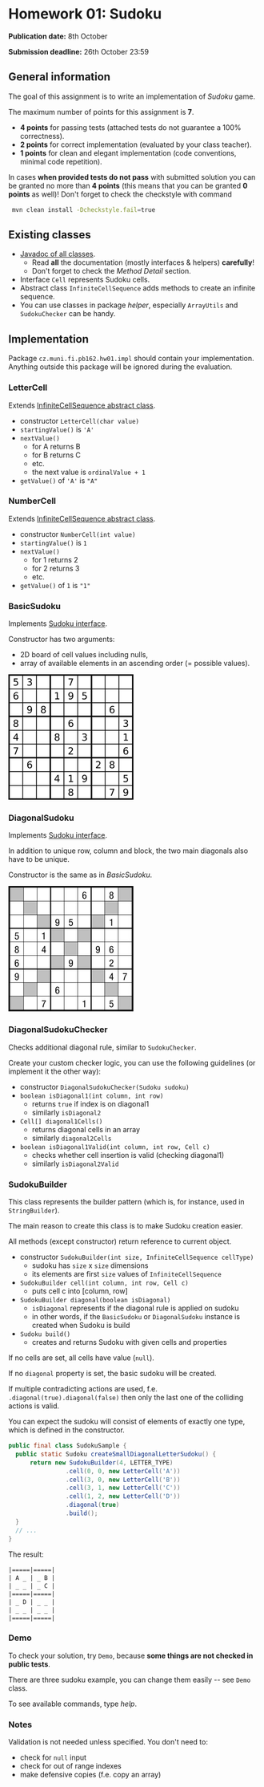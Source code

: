 # Homework 01: Sudoku

**Publication date:** 8th October

**Submission deadline:** 26th October 23:59

## General information

The goal of this assignment is to write an implementation of _Sudoku_ game.

The maximum number of points for this assignment is **7**.

- **4 points** for passing tests (attached tests do not guarantee a 100% correctness).
- **2 points** for correct implementation (evaluated by your class teacher).
- **1 points** for clean and elegant implementation (code conventions, minimal code repetition).

In cases **when provided tests do not pass** with submitted solution you can be granted no more than **4 points** 
(this means that you can be granted **0 points** as well)! Don't forget to check the checkstyle with command

```bash
 mvn clean install -Dcheckstyle.fail=true
```

## Existing classes

- [Javadoc of all classes](https://www.fi.muni.cz/~xsabo4/2018-pb162-hw01/javadoc/overview-tree.html).
  * Read **all** the documentation (mostly interfaces & helpers) **carefully**!
  * Don't forget to check the _Method Detail_ section.
- Interface `Cell` represents Sudoku cells.
- Abstract class `InfiniteCellSequence` adds methods to create an infinite sequence.
- You can use classes in package _helper_, especially `ArrayUtils` and `SudokuChecker` can be handy.

## Implementation

Package  ```cz.muni.fi.pb162.hw01.impl``` should contain your implementation.
Anything outside this package will be ignored during the evaluation.

### LetterCell

Extends [InfiniteCellSequence abstract class](https://www.fi.muni.cz/~xsabo4/2018-pb162-hw01/javadoc/cz/muni/fi/pb162/hw01/InfiniteCellSequence.html).

- constructor `LetterCell(char value)`
- `startingValue()` is `'A'`
- `nextValue()`
  * for A returns B
  * for B returns C
  * etc.
  * the next value is `ordinalValue + 1`
- `getValue()` of `'A'` is `"A"`

### NumberCell

Extends [InfiniteCellSequence abstract class](https://www.fi.muni.cz/~xsabo4/2018-pb162-hw01/javadoc/cz/muni/fi/pb162/hw01/InfiniteCellSequence.html).

- constructor `NumberCell(int value)`
- `startingValue()` is `1`
- `nextValue()`
  * for 1 returns 2
  * for 2 returns 3
  * etc.
- `getValue()` of `1` is `"1"`

### BasicSudoku

Implements [Sudoku interface](https://www.fi.muni.cz/~xsabo4/2018-pb162-hw01/javadoc/cz/muni/fi/pb162/hw01/Sudoku.html).

Constructor has two arguments:
  * 2D board of cell values including nulls,
  * array of available elements in an ascending order (= possible values).

![](images/sudoku.png)

### DiagonalSudoku

Implements [Sudoku interface](https://www.fi.muni.cz/~xsabo4/2018-pb162-hw01/javadoc/cz/muni/fi/pb162/hw01/Sudoku.html).

In addition to unique row, column and block, the two main diagonals also have to be unique.

Constructor is the same as in _BasicSudoku_.

![](images/diagonal_sudoku.jpg)

### DiagonalSudokuChecker

Checks additional diagonal rule, similar to `SudokuChecker`.

Create your custom checker logic, you can use the following guidelines (or implement it the other way):

- constructor `DiagonalSudokuChecker(Sudoku sudoku)`
- `boolean isDiagonal1(int column, int row)`
  * returns `true` if index is on diagonal1
  *  similarly `isDiagonal2`
- `Cell[] diagonal1Cells()`
  * returns diagonal cells in an array
  *  similarly `diagonal2Cells`
- `boolean isDiagonal1Valid(int column, int row, Cell c)`
  * checks whether cell insertion is valid (checking diagonal1)
  *  similarly `isDiagonal2Valid`

### SudokuBuilder

This class represents the builder pattern (which is, for instance, used in `StringBuilder`).

The main reason to create this class is to make Sudoku creation easier.

All methods (except constructor) return reference to current object.

- constructor `SudokuBuilder(int size, InfiniteCellSequence cellType)`
  * sudoku has `size` x `size` dimensions
  * its elements are first `size` values of `InfiniteCellSequence`
- `SudokuBuilder cell(int column, int row, Cell c)`
  * puts cell c into \[column, row\]
- `SudokuBuilder diagonal(boolean isDiagonal)`
  * `isDiagonal` represents if the diagonal rule is applied on sudoku
  * in other words, if the `BasicSudoku` or `DiagonalSudoku` instance
    is created when Sudoku is build
- `Sudoku build()`
  * creates and returns Sudoku with given cells and properties

If no cells are set, all cells have value (`null`).

If no `diagonal` property is set, the basic sudoku will be created.

If multiple contradicting actions are used,
f.e. `.diagonal(true).diagonal(false)`
then only the last one of the colliding actions is valid.

You can expect the sudoku will consist of elements of exactly one type, which is defined in the constructor.

```java
public final class SudokuSample {
  public static Sudoku createSmallDiagonalLetterSudoku() {
      return new SudokuBuilder(4, LETTER_TYPE)
                .cell(0, 0, new LetterCell('A'))
                .cell(3, 0, new LetterCell('B'))
                .cell(3, 1, new LetterCell('C'))
                .cell(1, 2, new LetterCell('D'))
                .diagonal(true)
                .build();
  }
  // ...
}
```

The result:

```text
|=====|=====|
| A _ | _ B |
| _ _ | _ C |
|=====|=====|
| _ D | _ _ |
| _ _ | _ _ |
|=====|=====|
```

### Demo

To check your solution, try `Demo`, because **some things are not checked in public tests**.

There are three sudoku example, you can change them easily -- see `Demo` class.

To see available commands, type _help_.

### Notes

Validation is not needed unless specified. You don't need to:
- check for `null` input
- check for out of range indexes
- make defensive copies (f.e. copy an array)

